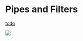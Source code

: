 # Pipes and Filters


<script>
  <a click={() => window.open("https://lively-kernel.org/lively4/swd21-pipes-and-filters/start.html")}>dev repository</a>
</script>

[todo](todo.md)

![](https://lively-kernel.org/lively4/swd21-pipes-and-filters/demos/swd21/pipes-and-filters/simplePipeline.drawio)

<script>
import d3 from "src/external/d3.v5.js"

d3.select("#drawio").selectAll("svg").remove()

</script>